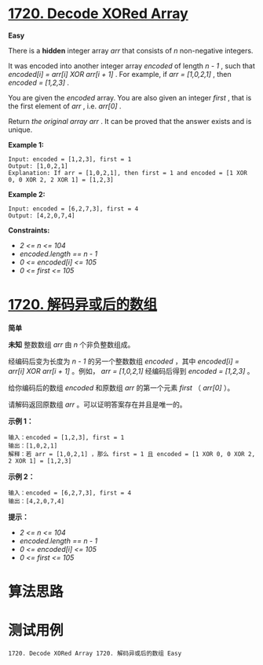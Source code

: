 # [1720. Decode XORed Array][enTitle]

**Easy**

There is a **hidden**  integer array  *arr*  that consists of  *n*  non-negative integers.

It was encoded into another integer array  *encoded*  of length  *n - 1* , such that  *encoded[i] = arr[i] XOR arr[i + 1]* . For example, if  *arr = [1,0,2,1]* , then  *encoded = [1,2,3]* .

You are given the  *encoded*  array. You are also given an integer  *first* , that is the first element of  *arr* , i.e.  *arr[0]* .

Return  *the original array*   *arr* . It can be proved that the answer exists and is unique.



**Example 1:** 

```
Input: encoded = [1,2,3], first = 1
Output: [1,0,2,1]
Explanation: If arr = [1,0,2,1], then first = 1 and encoded = [1 XOR 0, 0 XOR 2, 2 XOR 1] = [1,2,3]

```

**Example 2:** 

```
Input: encoded = [6,2,7,3], first = 4
Output: [4,2,0,7,4]

```



**Constraints:** 

-  *2 <= n <= 104*  
-  *encoded.length == n - 1*  
-  *0 <= encoded[i] <= 105*  
-  *0 <= first <= 105* 


# [1720. 解码异或后的数组][cnTitle]

**简单**

**未知**  整数数组  *arr*  由  *n*  个非负整数组成。

经编码后变为长度为  *n - 1*  的另一个整数数组  *encoded*  ，其中  *encoded[i] = arr[i] XOR arr[i + 1]*  。例如， *arr = [1,0,2,1]*  经编码后得到  *encoded = [1,2,3]*  。

给你编码后的数组  *encoded*  和原数组  *arr*  的第一个元素  *first* （ *arr[0]* ）。

请解码返回原数组  *arr*  。可以证明答案存在并且是唯一的。



**示例 1：** 

```
输入：encoded = [1,2,3], first = 1
输出：[1,0,2,1]
解释：若 arr = [1,0,2,1] ，那么 first = 1 且 encoded = [1 XOR 0, 0 XOR 2, 2 XOR 1] = [1,2,3]

```

**示例 2：** 

```
输入：encoded = [6,2,7,3], first = 4
输出：[4,2,0,7,4]

```



**提示：** 

-  *2 <= n <= 104*  
-  *encoded.length == n - 1*  
-  *0 <= encoded[i] <= 105*  
-  *0 <= first <= 105* 




# 算法思路

# 测试用例
```
1720. Decode XORed Array 1720. 解码异或后的数组 Easy
```

[enTitle]: https://leetcode.com/problems/decode-xored-array/
[cnTitle]: https://leetcode-cn.com/problems/decode-xored-array/
